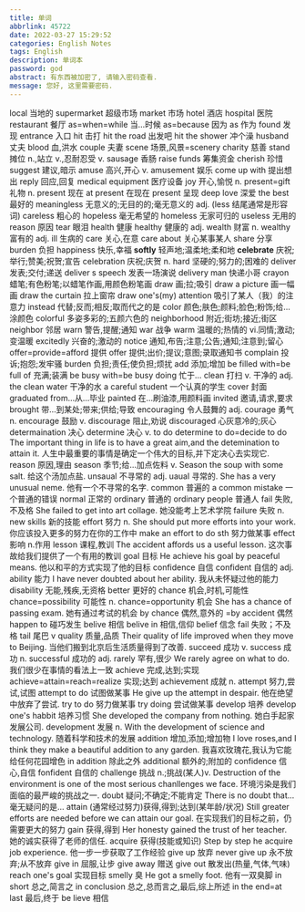 ```yaml
---
title: 单词
abbrlink: 45722
date: 2022-03-27 15:29:52
categories: English Notes
tags: English
description: 单词本
password: god
abstract: 有东西被加密了, 请输入密码查看.
message: 您好, 这里需要密码.
---
```


local 当地的
supermarket 超级市场
market 市场
hotel 酒店
hospital 医院
restaurant 餐厅
as=when=while 当...时候
as=because 因为
as 作为
found 发现
entrance 入口
hit 击打
hit the road 出发吧
hit the shower 冲个澡
husband 丈夫
blood 血,洪水
couple 夫妻
scene 场景,风景=scenery
charity 慈善
stand 摊位 n.,站立 v.,忍耐忍受 v.
sausage 香肠
raise funds 筹集资金
cherish 珍惜
suggest 建议,暗示
amuse 高兴,开心 v.
amusement 娱乐
come up with 提出想出
reply 回应,回复
medical equipment 医疗设备
joy 开心,愉悦 n.
present=gift 礼物 n.
present 现在 at present 在现在
present 呈现
deep love 深爱
the best 最好的
meaningless 无意义的;无目的的;毫无意义的 adj. (less 结尾通常是形容词)
careless 粗心的
hopeless 毫无希望的
homeless 无家可归的
useless 无用的
reason 原因
tear 眼泪
health 健康
healthy 健康的 adj.
wealth 财富 n.
wealthy 富有的 adj.
ill 生病的
care 关心,在意
care about 关心某事某人
share 分享
burden 负担
happiness 快乐,幸福
**softly** 轻声地;温柔地;柔和地
**celebrate** 庆祝;举行;赞美;祝贺;宣告
celebration 庆祝;庆贺 n.
hard 坚硬的;努力的;困难的
deliver 发表;交付;递送
deliver s speech 发表一场演说
delivery man 快递小哥
crayon 蜡笔;有色粉笔;以蜡笔作画,用颜色粉笔画
draw 画;拉;吸引
draw a picture 画一幅画
draw the curtain 拉上窗帘
draw one's(my) attention 吸引了某人（我）的注意力
instead 代替;反而;相反;取而代之的是
color 颜色;肤色;颜料;脸色;粉饰;给...涂颜色
colorful 多姿多彩的;五颜六色的
neighborhood 附近;街坊;接近;街区
neighbor 邻居
warn 警告,提醒;通知
war 战争
warm 温暖的;热情的 vi.同情;激动;变温暖
excitedly 兴奋的;激动的
notice 通知,布告;注意;公告;通知;注意到;留心
offer=provide=afford 提供
offer 提供;出价;提议;意图;录取通知书
complain 投诉;抱怨;发牢骚
burden 负担;责任;使负担;烦扰
add 添加;增加
be filled with=be full of 充满;装满
be busy with=be busy doing 忙于...
clean 打扫 v. 干净的 adj.
the clean water 干净的水
a careful student 一个认真的学生
cover 封面
graduated from...从...毕业
painted 在...刷油漆,用颜料画
invited 邀请,请求,要求
brought 带...到某处;带来;供给;导致
encouraging 令人鼓舞的 adj.
courage 勇气 n.
encourage 鼓励 v.
discourage 阻止,劝说
discouraged 心灰意冷的;灰心
determaination 决心
determine 决心 v. to do
determine to do=decide to do
The important thing in life is to have a great aim,and the detemination to attain it.
人生中最重要的事情是确定一个伟大的目标,并下定决心去实现它.
reason 原因,理由
season 季节;给...加点佐料 v.
Season the soup with some salt.
给这个汤加点盐.
unsaual 不寻常的 adj.
uaual 寻常的.
She has a very unusual neme.
他有一个不寻常的名字.
common 普遍的
a common mistake 一个普通的错误
normal 正常的
ordinary 普通的
ordinary people 普通人
fail 失败,不及格
She failed to get into art collage.
她没能考上艺术学院
failure 失败 n.
new skills 新的技能
effort 努力 n.
She should put more efforts into your work.
你应该投入更多的努力在你的工作中
make an effort to do sth 努力做某事
effect 影响 n.作用
lesson 课程,教训
The accident affords us a useful lesson.
这次事故给我们提供了一个有用的教训
goal 目标
He achieve his goal by peaceful means.
他以和平的方式实现了他的目标
confidence 自信
confident 自信的 adj.
ability 能力
I have never doubted about her ability.
我从未怀疑过他的能力
disability 无能,残疾,无资格
better 更好的
chance 机会,时机,可能性
chance=possibility 可能性 n.
chance=opportunity 机会
She has a chance of passing exam.
她有通过考试的机会
by chance 偶然,意外的
=by accident 偶然
happen to 碰巧发生
belive 相信
belive in 相信,信仰
belief 信念
fail 失败；不及格
tail 尾巴 v
quality 质量,品质
Their quality of life improved when they move to Beijing.
当他们搬到北京后生活质量得到了改善.
succeed 成功 v.
success 成功 n.
successful 成功的 adj.
rarely 罕有,很少
We rarely agree on what to do.
我们很少在事情的看法上一致
achieve 完成,达到;实现
achieve=attain=reach=realize 实现;达到
achievement 成就 n.
attempt 努力,尝试,试图
attempt to do 试图做某事
He give up the attempt in despair.
他在绝望中放弃了尝试.
try to do 努力做某事
try doing 尝试做某事
develop 培养
develop one's habbit 培养习惯
She developed the company from nothing.
她白手起家发展公司.
development 发展 n.
With the development of science and technology.
随着科学和技术的发展
addition 增加,添加;增加物
I love roses,and I think they make a beautiful addition to any garden.
我喜欢玫瑰花,我认为它能给任何花园增色
in addition 除此之外
additional 额外的;附加的
confidence 信心,自信
fonfident 自信的
challenge 挑战 n.;挑战(某人)v.
Destruction of the environment is one of the most serious chanllenges we face.
环境污染是我们面临的最严峻的挑战之一.
doubt 疑问;不确定;不能肯定
There is no doubt that...
毫无疑问的是...
attain (通常经过努力)获得,得到;达到(某年龄/状况)
Still greater efforts are needed before we can attain our goal.
在实现我们的目标之前，仍需要更大的努力
gain 获得,得到
Her honesty gained the trust of her teacher.
她的诚实获得了老师的信任.
acquire 获得(技能或知识)
Step by step he acquire job experience.
他一步一步获取了工作经验
give up 放弃
never give up 永不放弃;从不放弃
give in 屈服,让步
give away 赠送
give out 散发出(热量,气体,气味)
reach one's goal 实现目标
smelly 臭
He got a smelly foot.
他有一双臭脚
in short 总之,简言之
in conclusion 总之,总而言之,最后,综上所述
in the end=at last 最后,终于
be lieve 相信
